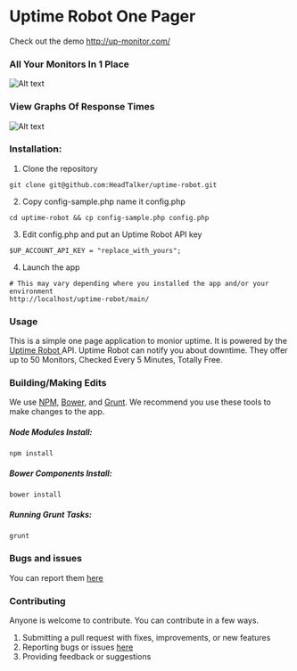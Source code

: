 <h1>Uptime Robot One Pager</h1>

Check out the demo <a href="http://up-monitor.com/">http://up-monitor.com/</a>


<h3>All Your Monitors In 1 Place</h3>

![Alt text](http://i.imgur.com/m98uKyX.png)

<h3>View Graphs Of Response Times</h3>

![Alt text](https://i.imgur.com/04YeVfe.png)

<h3>Installation:</h3>

1.  Clone the repository
  ```
  git clone git@github.com:HeadTalker/uptime-robot.git
  ```

2.  Copy config-sample.php name it config.php

  ```
  cd uptime-robot && cp config-sample.php config.php
  ```

3.  Edit config.php and put an Uptime Robot API key

  ```
  $UP_ACCOUNT_API_KEY = "replace_with_yours";
  ```
4.  Launch the app

  ```
  # This may vary depending where you installed the app and/or your environment
  http://localhost/uptime-robot/main/
  ```

<h3>Usage</h3>

This is a simple one page application to monior uptime.  It is powered by the <a href="https://uptimerobot.com/">Uptime Robot </a> API.  Uptime Robot can notify you about downtime. They offer up to 50 Monitors, Checked Every 5 Minutes, Totally Free.


<h3>Building/Making Edits</h3>

We use <a href="https://www.npmjs.com/">NPM</a>, <a href="http://bower.io/">Bower</a>, and <a href="http://gruntjs.com/">Grunt</a>.  We recommend you use these tools to make changes to the app.

<h5>Node Modules Install:</h5>

```
npm install
```

<h5>Bower Components Install:</h5>

```
bower install
```

<h5>Running Grunt Tasks:</h5>

```
grunt
```

<h3>Bugs and issues</h3>

You can report them <a href="https://github.com/HeadTalker/uptime-robot/issues">here</a>

<h3>Contributing</h3>

Anyone is welcome to contribute.   You can contribute in a few ways.

1.  Submitting a pull request with fixes, improvements, or new features
2.  Reporting bugs or issues <a href="https://github.com/HeadTalker/uptime-robot/issues">here</a>
3.  Providing feedback or suggestions

